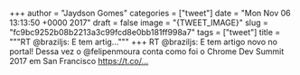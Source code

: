 
+++
author = "Jaydson Gomes"
categories = ["tweet"]
date = "Mon Nov 06 13:13:50 +0000 2017"
draft = false
image = "{TWEET_IMAGE}"
slug = "fc9bc9252b08b2213a3c99fcd8e0bb181ff998a7"
tags = ["tweet"]
title = """RT @braziljs: E tem artig..."""
+++
RT @braziljs: E tem artigo novo no portal! Dessa vez o @felipenmoura conta como foi o Chrome Dev Summit 2017 em San Francisco https://t.co/…
